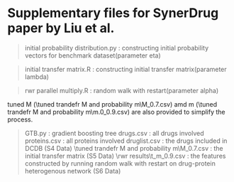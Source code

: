 # Supplementary files for SynerDrug paper by Liu et al.
> initial probability distribution.py : constructing initial probability vectors for benchmark dataset(parameter eta)

> initial transfer matrix.R : constructing initial transfer matrix(parameter lambda)

> rwr parallel multiply.R : random walk with restart(parameter alpha) 

  tuned M (\tuned trandefr M and probability m\M_0.7.csv) amd m (\tuned trandefr M and probability       m\m.0_0.9.csv) are also provided to simplify the process.
> GTB.py : gradient boosting tree 
> drugs.csv : all drugs involved
> proteins.csv : all proteins involved 
> druglist.csv : the drugs included in DCDB (S4 Data)
> \tuned trandefr M and probability m\M_0.7.csv : the initial transfer matrix (S5 Data)
> \rwr results\t_m_0.9.csv : the features constructed by running random walk with restart on drug-protein heterogenous network (S6 Data)

